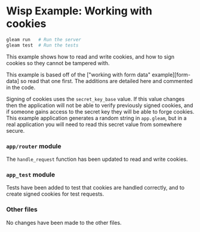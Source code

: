 # Wisp Example: Working with cookies

```sh
gleam run   # Run the server
gleam test  # Run the tests
```

This example shows how to read and write cookies, and how to sign cookies so
they cannot be tampered with.

This example is based off of the ["working with form data" example][form-data] so read that one
first. The additions are detailed here and commented in the code.

Signing of cookies uses the `secret_key_base` value. If this value changes then
the application will not be able to verify previously signed cookies, and if
someone gains access to the secret key they will be able to forge cookies. This
example application generates a random string in `app.gleam`, but in a real
application you will need to read this secret value from somewhere secure.

[form_data]: https://github.com/lpil/wisp/tree/main/examples/src/working_with_form_data

### `app/router` module

The `handle_request` function has been updated to read and write cookies.

### `app_test` module

Tests have been added to test that cookies are handled correctly, and to create signed cookies for test requests.

### Other files

No changes have been made to the other files.
